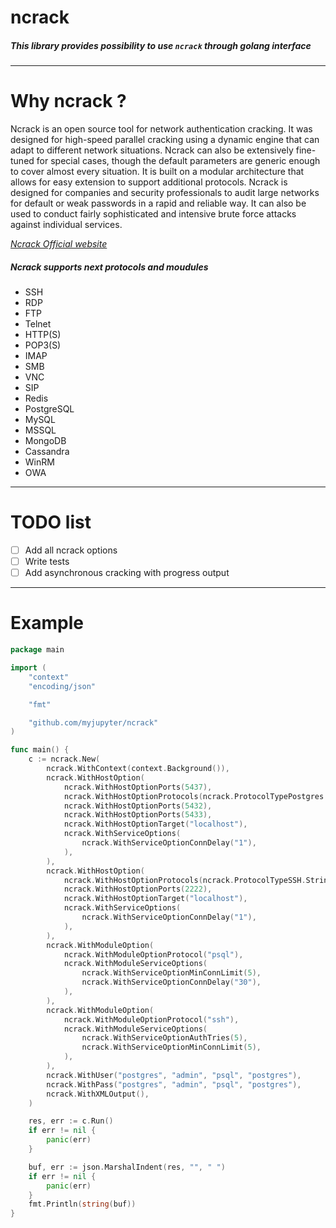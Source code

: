 # ncrack

##### This library provides possibility to use `ncrack` through golang interface

---

# Why ncrack ?

Ncrack is an open source tool for network authentication cracking. It was designed for high-speed parallel cracking using a dynamic engine that can adapt to different network situations. Ncrack can also be extensively fine-tuned for special cases, though the default parameters are generic enough to cover almost every situation. It is built on a modular architecture that allows for easy extension to support additional protocols. Ncrack is designed for companies and security professionals to audit large networks for default or weak passwords in a rapid and reliable way. It can also be used to conduct fairly sophisticated and intensive brute force attacks against individual services.

 *[Ncrack Official website](https://nmap.org/ncrack/man.html)*

##### Ncrack supports next protocols and moudules
- SSH
- RDP
- FTP
- Telnet
- HTTP(S)
- POP3(S)
- IMAP
- SMB
- VNC
- SIP
- Redis
- PostgreSQL
- MySQL
- MSSQL
- MongoDB
- Cassandra 
- WinRM
- OWA

---

# TODO list

- [ ] Add all ncrack options
- [ ] Write tests
- [ ] Add asynchronous cracking with progress output 

---

# Example 

```go
package main

import (
	"context"
	"encoding/json"

	"fmt"

	"github.com/myjupyter/ncrack"
)

func main() {
	c := ncrack.New(
		ncrack.WithContext(context.Background()),
		ncrack.WithHostOption(
			ncrack.WithHostOptionPorts(5437),
			ncrack.WithHostOptionProtocols(ncrack.ProtocolTypePostgres.String()),
			ncrack.WithHostOptionPorts(5432),
			ncrack.WithHostOptionPorts(5433),
			ncrack.WithHostOptionTarget("localhost"),
			ncrack.WithServiceOptions(
				ncrack.WithServiceOptionConnDelay("1"),
			),
		),
		ncrack.WithHostOption(
			ncrack.WithHostOptionProtocols(ncrack.ProtocolTypeSSH.String()),
			ncrack.WithHostOptionPorts(2222),
			ncrack.WithHostOptionTarget("localhost"),
			ncrack.WithServiceOptions(
				ncrack.WithServiceOptionConnDelay("1"),
			),
		),
		ncrack.WithModuleOption(
			ncrack.WithModuleOptionProtocol("psql"),
			ncrack.WithModuleServiceOptions(
				ncrack.WithServiceOptionMinConnLimit(5),
				ncrack.WithServiceOptionConnDelay("30"),
			),
		),
		ncrack.WithModuleOption(
			ncrack.WithModuleOptionProtocol("ssh"),
			ncrack.WithModuleServiceOptions(
				ncrack.WithServiceOptionAuthTries(5),
				ncrack.WithServiceOptionMinConnLimit(5),
			),
		),
		ncrack.WithUser("postgres", "admin", "psql", "postgres"),
		ncrack.WithPass("postgres", "admin", "psql", "postgres"),
		ncrack.WithXMLOutput(),
	)

	res, err := c.Run()
	if err != nil {
		panic(err)
	}

	buf, err := json.MarshalIndent(res, "", " ")
	if err != nil {
		panic(err)
	}
	fmt.Println(string(buf))
}
```

